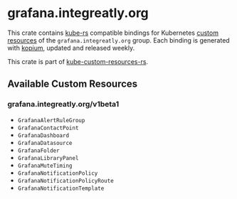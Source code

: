 <!--
SPDX-FileCopyrightText: The kube-custom-resources-rs Authors
SPDX-License-Identifier: 0BSD
 -->

# grafana.integreatly.org

This crate contains [kube-rs](https://kube.rs/) compatible bindings for Kubernetes [custom resources](https://kubernetes.io/docs/tasks/extend-kubernetes/custom-resources/custom-resource-definitions/) of the `grafana.integreatly.org` group. Each binding is generated with [kopium](https://github.com/kube-rs/kopium), updated and released weekly.

This crate is part of [kube-custom-resources-rs](https://github.com/metio/kube-custom-resources-rs).

## Available Custom Resources

### grafana.integreatly.org/v1beta1
- `GrafanaAlertRuleGroup`
- `GrafanaContactPoint`
- `GrafanaDashboard`
- `GrafanaDatasource`
- `GrafanaFolder`
- `GrafanaLibraryPanel`
- `GrafanaMuteTiming`
- `GrafanaNotificationPolicy`
- `GrafanaNotificationPolicyRoute`
- `GrafanaNotificationTemplate`
